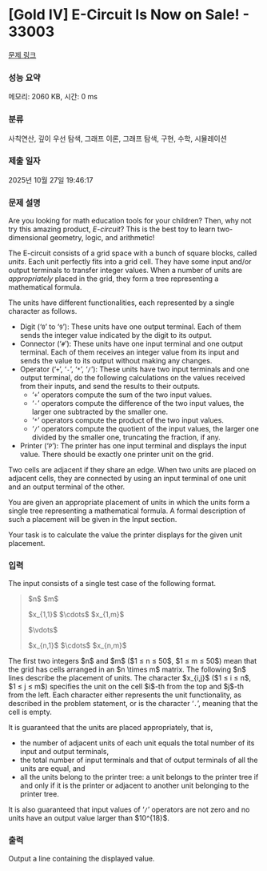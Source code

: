 # [Gold IV] E-Circuit Is Now on Sale! - 33003 

[문제 링크](https://www.acmicpc.net/problem/33003) 

### 성능 요약

메모리: 2060 KB, 시간: 0 ms

### 분류

사칙연산, 깊이 우선 탐색, 그래프 이론, 그래프 탐색, 구현, 수학, 시뮬레이션

### 제출 일자

2025년 10월 27일 19:46:17

### 문제 설명

<p>Are you looking for math education tools for your children? Then, why not try this amazing product, <em>E-circuit</em>? This is the best toy to learn two-dimensional geometry, logic, and arithmetic!</p>

<p>The E-circuit consists of a grid space with a bunch of square blocks, called <em>units</em>. Each unit perfectly fits into a grid cell. They have some input and/or output terminals to transfer integer values. When a number of units are <em>appropriately</em> placed in the grid, they form a tree representing a mathematical formula.</p>

<p>The units have different functionalities, each represented by a single character as follows.</p>

<ul>
	<li>Digit (‘<code>0</code>’ to ‘<code>9</code>’): These units have one output terminal. Each of them sends the integer value indicated by the digit to its output.</li>
	<li>Connector (‘<code>#</code>’): These units have one input terminal and one output terminal. Each of them receives an integer value from its input and sends the value to its output without making any changes.</li>
	<li>Operator (‘<code>+</code>’, ‘<code>-</code>’, ‘<code>*</code>’, ‘<code>/</code>’): These units have two input terminals and one output terminal, do the following calculations on the values received from their inputs, and send the results to their outputs.
	<ul>
		<li>‘<code>+</code>’ operators compute the sum of the two input values.</li>
		<li>‘<code>-</code>’ operators compute the difference of the two input values, the larger one subtracted by the smaller one.</li>
		<li>‘<code>*</code>’ operators compute the product of the two input values.</li>
		<li>‘<code>/</code>’ operators compute the quotient of the input values, the larger one divided by the smaller one, truncating the fraction, if any.</li>
	</ul>
	</li>
	<li>Printer (‘<code>P</code>’): The printer has one input terminal and displays the input value. There should be exactly one printer unit on the grid.</li>
</ul>

<p>Two cells are adjacent if they share an edge. When two units are placed on adjacent cells, they are connected by using an input terminal of one unit and an output terminal of the other.</p>

<p>You are given an appropriate placement of units in which the units form a single tree representing a mathematical formula. A formal description of such a placement will be given in the Input section.</p>

<p>Your task is to calculate the value the printer displays for the given unit placement.</p>

### 입력 

 <p>The input consists of a single test case of the following format.</p>

<blockquote>
<p>$n$ $m$</p>

<p>$x_{1,1}$ $\cdots$ $x_{1,m}$</p>

<p>$\vdots$</p>

<p>$x_{n,1}$ $\cdots$ $x_{n,m}$</p>
</blockquote>

<p>The first two integers $n$ and $m$ ($1 ≤ n ≤ 50$, $1 ≤ m ≤ 50$) mean that the grid has cells arranged in an $n \times m$ matrix. The following $n$ lines describe the placement of units. The character $x_{i,j}$ ($1 ≤ i ≤ n$, $1 ≤ j ≤ m$) specifies the unit on the cell $i$-th from the top and $j$-th from the left. Each character either represents the unit functionality, as described in the problem statement, or is the character ‘<code>.</code>’, meaning that the cell is empty.</p>

<p>It is guaranteed that the units are placed appropriately, that is,</p>

<ul>
	<li>the number of adjacent units of each unit equals the total number of its input and output terminals,</li>
	<li>the total number of input terminals and that of output terminals of all the units are equal, and</li>
	<li>all the units belong to the printer tree: a unit belongs to the printer tree if and only if it is the printer or adjacent to another unit belonging to the printer tree.</li>
</ul>

<p>It is also guaranteed that input values of ‘<code>/</code>’ operators are not zero and no units have an output value larger than $10^{18}$.</p>

### 출력 

 <p>Output a line containing the displayed value.</p>

